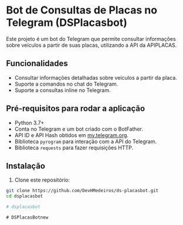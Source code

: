 # Bot de Consultas de Placas no Telegram (DSPlacasbot)

Este projeto é um bot do Telegram que permite consultar informações sobre veículos a partir de suas placas, utilizando a API da APIPLACAS.

## Funcionalidades

- Consultar informações detalhadas sobre veículos a partir da placa.
- Suporte a comandos no chat do Telegram.
- Suporte a consultas inline no Telegram.

## Pré-requisitos para rodar a aplicação

- Python 3.7+
- Conta no Telegram e um bot criado com o BotFather.
- API ID e API Hash obtidos em [my.telegram.org](https://my.telegram.org/apps).
- Biblioteca `pyrogram` para interação com a API do Telegram.
- Biblioteca `requests` para fazer requisições HTTP.

## Instalação

1. Clone este repositório:

```bash
git clone https://github.com/DevHMedeiros/ds-placasbot.git
cd dsplacasbot

#   d s p l a c a s b o t  
 # DSPlacasBotnew
